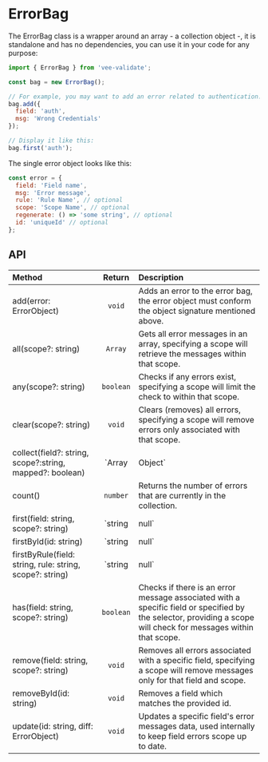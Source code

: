 # ErrorBag

The ErrorBag class is a wrapper around an array - a collection object -, it is standalone and has no dependencies, you can use it in your code for any purpose:

```js
import { ErrorBag } from 'vee-validate';

const bag = new ErrorBag();

// For example, you may want to add an error related to authentication:
bag.add({
  field: 'auth',
  msg: 'Wrong Credentials'
});

// Display it like this:
bag.first('auth');
```

The single error object looks like this:

```js
const error = {
  field: 'Field name',
  msg: 'Error message',
  rule: 'Rule Name', // optional
  scope: 'Scope Name', // optional
  regenerate: () => 'some string', // optional
  id: 'uniqueId' // optional
};
```

## API

|Method|Return|Description|
|:---|:---:|:----|
| add(error: ErrorObject) | `void` | Adds an error to the error bag, the error object must conform the object signature mentioned above.|
| all(scope?: string) | `Array` | Gets all error messages in an array, specifying a scope will retrieve the messages within that scope.|
| any(scope?: string) | `boolean` | Checks if any errors exist, specifying a scope will limit the check to within that scope.|
| clear(scope?: string) | `void` |Clears (removes) all errors, specifying a scope will remove errors only associated with that scope.|
| collect(field?: string, scope?:string, mapped?: boolean) | `Array|Object` | Collects errors associated with a specific field. Not passing the field name will group all errors by field name instead. Specifying a scope will limit the collecting behavior to a specific scope. You can optionally specify if the errors objects should be mapped to error messages or not, providing false will return objects containing the full information about the error.|
| count() | `number` | Returns the number of errors that are currently in the collection.|
| first(field: string, scope?: string) | `string|null` |Returns the first error message associated with a specific field or specified by the selector, providing a scope will look for messages within that scope.|
| firstById(id: string) |`string|null` |Returns the first error message for a field with the given id.|
| firstByRule(field: string, rule: string, scope?: string)| `string|null` |Returns the first error message associated with a specific field and rule, providing a scope will look for messages within that scope.|
| has(field: string, scope?: string) | `boolean` |Checks if there is an error message associated with a specific field or specified by the selector, providing a scope will check for messages within that scope.|
| remove(field: string, scope?: string) | `void`| Removes all errors associated with a specific field, specifying a scope will remove messages only for that field and scope.|
| removeById(id: string) | `void` | Removes a field which matches the provided id.
| update(id: string, diff: ErrorObject) | `void` | Updates a specific field's error messages data, used internally to keep field errors scope up to date.|
